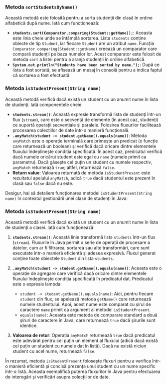 

### Metoda `sortStudentsByName()`

Această metodă este folosită pentru a sorta studenții din clasă în ordine alfabetică după nume. Iată cum funcționează:

- **`students.sort(Comparator.comparing(Student::getName));`**: Aceasta este linia cheie unde se întâmplă sortarea. Lista `students` conține obiecte de tip `Student`, iar fiecare `Student` are un atribut `name`. Funcția `Comparator.comparing(Student::getName)` creează un comparator care compară studenții pe baza numelor lor. Acest comparator este folosit de metoda `sort` a listei pentru a aranja studenții în ordine alfabetică.
- **`System.out.println("Students have been sorted by name.");`**: După ce lista a fost sortată, se afișează un mesaj în consolă pentru a indica faptul că sortarea a fost efectuată.

### Metoda `isStudentPresent(String name)`

Această metodă verifică dacă există un student cu un anumit nume în lista de studenți. Iată componentele cheie:

- **`students.stream()`**: Această expresie transformă lista de studenți într-un flux (`stream`), care este o secvență de elemente (în acest caz, studenți) ce suportă operații secvențiale și paralele. Folosirea fluxurilor facilitează procesarea colecțiilor de date într-o manieră funcțională.
- **`.anyMatch(student -> student.getName().equals(name))`**: Metoda `anyMatch` este o operație terminală care primește un predicat (o funcție care returnează un boolean) și verifică dacă oricare dintre elementele fluxului îndeplinește condiția specificată. În acest caz, predicatul verifică dacă numele oricărui student este egal cu `name` (numele primit ca parametru). Dacă găsește cel puțin un student cu numele respectiv, `anyMatch` returnează `true`; altfel, returnează `false`.
- **Return value**: Valoarea returnată de metoda `isStudentPresent` este rezultatul apelului `anyMatch`, adică `true` dacă studentul este prezent în clasă sau `false` dacă nu este.

Desigur, hai să detaliem funcționarea metodei `isStudentPresent(String name)` în contextul gestionării unei clase de studenți în Java:

### Metoda `isStudentPresent(String name)`

Această metodă verifică dacă există un student cu un anumit nume în lista de studenți a clasei. Iată cum funcționează:

1. **`students.stream()`**: Această linie transformă lista `students` într-un flux (`stream`). Fluxurile în Java permit o serie de operații de procesare a datelor, cum ar fi filtrarea, sortarea sau alte transformări, care sunt executate într-o manieră eficientă și adesea expresivă. Fluxul generat conține toate obiectele `Student` din lista `students`.

2. **`.anyMatch(student -> student.getName().equals(name))`**: Aceasta este o operație de agregare care verifică dacă oricare dintre elementele fluxului îndeplinește condiția specificată în predicatul dat. Predicatul este o expresie lambda:
   - `student -> student.getName().equals(name)`: Aici, pentru fiecare `student` din flux, se apelează metoda `getName()` care returnează numele studentului. Apoi, acest nume este comparat cu șirul de caractere `name` primit ca argument al metodei `isStudentPresent`. 
   - `equals(name)`: Aceasta este metoda de comparare standard a două șiruri de caractere în Java, care returnează `true` dacă șirurile sunt identice.

3. **Valoarea de retur**: Operația `anyMatch` returnează `true` dacă predicatul este adevărat pentru cel puțin un element al fluxului (adică dacă există cel puțin un student cu numele dat în listă). Dacă nu există niciun student cu acel nume, returnează `false`.

În rezumat, metoda `isStudentPresent` folosește fluxuri pentru a verifica într-o manieră eficientă și concisă prezența unui student cu un nume specific într-o listă. Aceasta exemplifică puterea fluxurilor în Java pentru efectuarea de interogări și verificări asupra colecțiilor de date.
